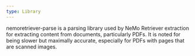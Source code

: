 ```yaml
---
type: Library
---
```


nemoretriever-parse is a parsing library used by NeMo Retriever extraction for extracting content from documents, particularly PDFs. It is noted for being slower but maximally accurate, especially for PDFs with pages that are scanned images.